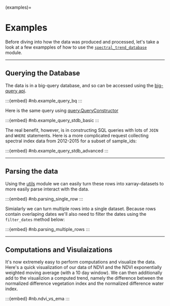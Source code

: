 (examples)=
# Examples

Before diving into how the data was produced and processed, let's take a look at a few exampples of how to use the [`spectral_trend_database`](/docs/index.html) module.

---

## Querying the Database

The data is in a big-query database, and so can be accessed using the [big-query api](https://cloud.google.com/bigquery/docs).


:::{embed} #nb.example_query_bq
:::

Here is the same query using [query.QueryConstructor](/docs/spectral_trend_database/spectral_trend_database.query.html#spectral_trend_database.query.QueryConstructor)


:::{embed} #nb.example_query_stdb_basic
:::

The real benefit, however, is in constructing SQL queries with lots of `JOIN` and `WHERE` statements. Here is a more complicated request collecting spectral index data from 2012-2015 for a subset of sample_ids:

:::{embed} #nb.example_query_stdb_advanced
:::

---


## Parsing the data

Using the [utils](/docs/spectral_trend_database/spectral_trend_database.utils.html) module we can easily turn these rows into xarray-datasets to more easily parse interact with the data.

:::{embed} #nb.parsing_single_row
:::

Simialarly we can turn multiple rows into a single dataset. Because rows contain overlaping dates we'll also need to filter the dates using the `filter_dates` method below:

:::{embed} #nb.parsing_multiple_rows
:::

---

## Computations and Visulaizations

It's now extremely easy to perform computations and visualize the data. Here's a quick visualization of our data of NDVI and the NDVI exponentially weighted moving average (with a 10 day window). We can then additionally add to the visualizion a computed trend, namely the difference between the normalized difference vegetation index and the normalized difference water index.

:::{embed} #nb.ndvi_vs_ema
:::

